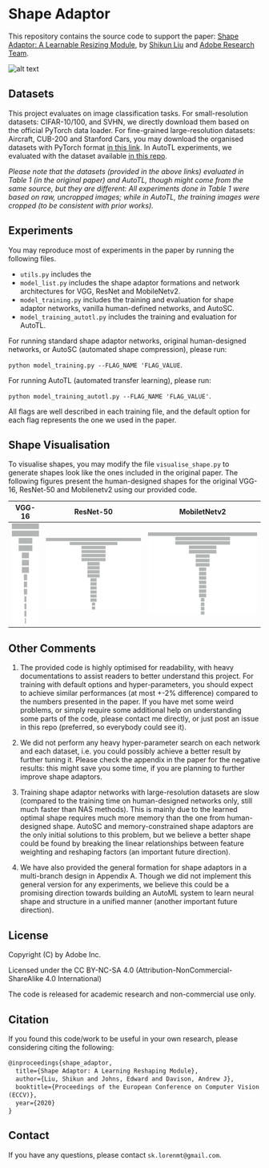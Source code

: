 # Shape Adaptor
This repository contains the source code to support the paper: [Shape Adaptor: A Learnable Resizing Module](https://arxiv.org), by [Shikun Liu](shikun.io) and [Adobe Research Team](https://research.adobe.com/). 

![alt text](visuals/resnet50.gif "Shape Visualisation of ResNet50")



## Datasets
This project evaluates on image classification tasks. For small-resolution datasets: CIFAR-10/100, and SVHN, we directly download them based on the official PyTorch data loader. For fine-grained large-resolution datasets: Aircraft, CUB-200 and Stanford Cars, you may download the organised datasets with PyTorch format [in this link](https://www.dropbox.com/sh/m11soye2pj9gvv3/AAAv-aBKOQB65o_1BabkOghaa?dl=0). In AutoTL experiments, we evaluated with the dataset available [in this repo](https://github.com/arunmallya/piggyback). 

*Please note that the datasets (provided in the above links) evaluated in Table 1 (in the original paper) and AutoTL, though might come from the same source, but they are different: All experiments done in Table 1 were based on raw, uncropped images; while in AutoTL, the training images were cropped (to be consistent with prior works).*

## Experiments
You may reproduce most of experiments in the paper by running the following files.

- `utils.py` includes the 
- `model_list.py`  includes the shape adaptor formations and network architectures for VGG, ResNet and MobileNetv2.
- `model_training.py` includes the training and evaluation for shape adaptor networks, vanilla human-defined networks, and AutoSC.
- `model_training_autotl.py` includes the training and evaluation for AutoTL.

For running standard shape adaptor networks, original human-designed networks, or AutoSC (automated shape compression), please run: 

`python model_training.py --FLAG_NAME 'FLAG_VALUE`. 


For running AutoTL (automated transfer learning), please run: 

`python model_training_autotl.py --FLAG_NAME 'FLAG_VALUE'`. 

All flags are well described in each training file, and the default option for each flag represents the one we used in the paper. 

## Shape Visualisation
To visualise shapes, you may modify the file `visualise_shape.py` to generate shapes look like the ones included in the original paper. The following figures present the human-designed shapes for the original VGG-16, ResNet-50 and Mobilenetv2 using our provided code.

VGG-16 | ResNet-50 | MobiletNetv2
------- | --------| ------------
<img src="visuals/vgg16.png" alt="alt text" width="100" height="200"> | ![alt text](visuals/resnet50.png "Shape Visualisation of VGG-16")  | ![alt text](visuals/mobilenetv2.png "Shape Visualisation of VGG-16") 

## Other Comments
1. The provided code is highly optimised for readability, with heavy documentations to assist readers to better understand this project. For training with default options and hyper-parameters, you should expect to achieve similar performances (at most +-2\% difference) compared to the numbers presented in the paper. If you have met some weird problems, or simply require some additional help on understanding some parts of the code, please contact me directly, or just post an issue in this repo (preferred, so everybody could see it).

2.  We did not perform any heavy hyper-parameter search on each network and each dataset, i.e. you could possibly achieve a better result by further tuning it. Please check the appendix in the paper for the negative results: this might save you some time, if you are planning to further improve shape adaptors.

3. Training shape adaptor networks with large-resolution datasets are slow (compared to the training time on human-designed networks only, still much faster than NAS methods). This is mainly due to the learned optimal shape requires much more memory than the one from human-designed shape. AutoSC and memory-constrained shape adaptors are the only initial solutions to this problem, but we believe a better shape could be found by breaking the linear relationships between feature weighting and reshaping factors (an important future direction).

4. We have also provided the general formation for shape adaptors in a multi-branch design in Appendix A. Though we did not implement this general version for any experiments, we believe this could be a promising direction towards building an AutoML system to learn neural shape and structure in a unified manner (another important future direction). 


## License
Copyright (C) by Adobe Inc.

Licensed under the CC BY-NC-SA 4.0 (Attribution-NonCommercial-ShareAlike 4.0 International)

The code is released for academic research and non-commercial use only.


## Citation
If you found this code/work to be useful in your own research, please considering citing the following:

```
@inproceedings{shape_adaptor,
  title={Shape Adaptor: A Learning Reshaping Module},
  author={Liu, Shikun and Johns, Edward and Davison, Andrew J},
  booktitle={Proceedings of the European Conference on Computer Vision (ECCV)},
  year={2020}
}
```


## Contact
If you have any questions, please contact `sk.lorenmt@gmail.com`.

